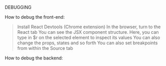 DEBUGGING

How to debug the front-end:
>Install React Devtools (Chrome extension)
>In the browser, turn to the React tab
>You can see the JSX component structure. Here, you can type in $r on the selected element to inspect its values
>You can also change the props, states and so forth
>You can also set breakpoints from within the Source tab

How to debug the backend: